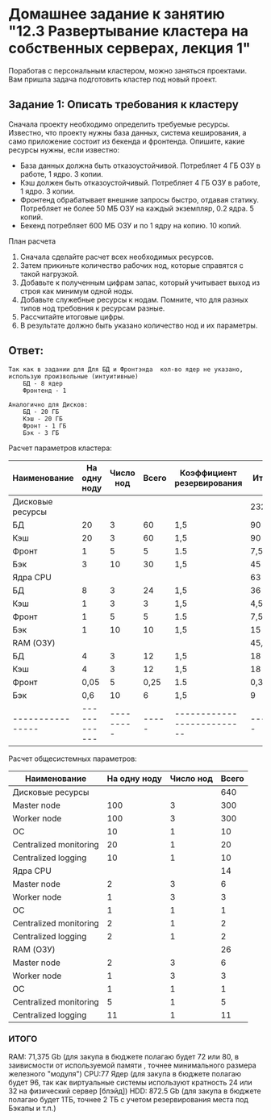 # Домашнее задание к занятию "12.3 Развертывание кластера на собственных серверах, лекция 1"
Поработав с персональным кластером, можно заняться проектами. Вам пришла задача подготовить кластер под новый проект.

## Задание 1: Описать требования к кластеру
Сначала проекту необходимо определить требуемые ресурсы. Известно, что проекту нужны база данных, система кеширования, а само приложение состоит из бекенда и фронтенда. Опишите, какие ресурсы нужны, если известно:

* База данных должна быть отказоустойчивой. Потребляет 4 ГБ ОЗУ в работе, 1 ядро. 3 копии.
* Кэш должен быть отказоустойчивый. Потребляет 4 ГБ ОЗУ в работе, 1 ядро. 3 копии.
* Фронтенд обрабатывает внешние запросы быстро, отдавая статику. Потребляет не более 50 МБ ОЗУ на каждый экземпляр, 0.2 ядра. 5 копий.
* Бекенд потребляет 600 МБ ОЗУ и по 1 ядру на копию. 10 копий.


План расчета
1. Сначала сделайте расчет всех необходимых ресурсов.
2. Затем прикиньте количество рабочих нод, которые справятся с такой нагрузкой.
3. Добавьте к полученным цифрам запас, который учитывает выход из строя как минимум одной ноды.
4. Добавьте служебные ресурсы к нодам. Помните, что для разных типов нод требовния к ресурсам разные.
5. Рассчитайте итоговые цифры.
6. В результате должно быть указано количество нод и их параметры.

## Ответ:

```
Так как в задании для Для БД и Фронтэнда  кол-во ядер не указано, использую произвольные (интуитивные)
    БД - 8 ядер
    Фронтенд - 1

Аналогично для Дисков:
    БД - 20 ГБ
    Кэш - 20 ГБ
    Фронт - 1 ГБ
    Бэк - 3 ГБ
```

Расчет параметров кластера:

| Наименование     | На одну ноду | Число нод | Всего | Коэффициент резервирования | Итого  |
| ---------------- | ------------ | --------- | ----- | -------------------------- | -----  |
| Дисковые ресурсы |              |           |       |                            | 232,5  |
| БД               | 20           |	3         |	60    |	1,5                        | 90     |
| Кэш              | 20           | 3         | 60    | 1,5                        | 90     |
| Фронт	           | 1            | 5         |	5     |	1.5                        | 7,5    |
| Бэк              | 3            |	10        |	30    |	1,5                        | 45     |
| Ядра CPU         |              |           |       |                            | 63     |
| БД               | 8            |	3         |	24    |	1,5                        | 36     |
| Кэш              | 1            | 3         | 3     | 1,5                        | 4,5    |
| Фронт	           | 1            | 5         |	5     |	1.5                        | 7,5    |
| Бэк              | 1            |	10        |	10    |	1,5                        | 15     |
| RAM (ОЗУ)        |              |           |       |                            | 45,375 |
| БД               | 4            |	3         |	12    |	1,5                        | 18     |
| Кэш              | 4            | 3         | 12    | 1,5                        | 18     |
| Фронт	           | 0,05         | 5         |	0,25  |	1.5                        | 0,375  |
| Бэк              | 0,6          |	10        |	6     |	1,5                        | 9      |
| ---------------- | ------------ | --------- | ----- | -------------------------- | ------ |

Расчет общесистемных параметров:

| Наименование           | На одну ноду | Число нод | Всего |
| ---------------------- | ------------ | --------- | ----- |
| Дисковые ресурсы       |              |           | 640   |
| Master node            | 100          | 3         | 300   |
| Worker node            | 100          | 3         | 300   |
| OC                     | 10           | 1         | 10    |
| Centralized monitoring | 20           | 1         | 20    |
| Centralized logging    | 10           | 1         | 10    |
| Ядра CPU               |              |           | 14    |
| Master node            | 2            | 3         | 6     |
| Worker node            | 1            | 3         | 3     |
| OC                     | 1            | 1         | 1     |
| Centralized monitoring | 2            | 1         | 2     |
| Centralized logging    | 2            | 1         | 2     |
| RAM (ОЗУ)              |              |           | 26    |
| Master node            | 2            | 3         | 6     |
| Worker node            | 1            | 3         | 3     |
| OC                     | 1            | 1         | 1     |
| Centralized monitoring | 5            | 1         | 5     |
| Centralized logging    | 11           | 1         | 11    |

### ИТОГО

RAM: 71,375 Gb (для закупа в бюджете полагаю будет 72 или 80, в заивисмости от используемой памяти , точнее минимального размера железного "модуля")
CPU:77 Ядер (для закупа в бюджете полагаю будет  96, так как виртуальные системы используют кратность 24 или 32 на физический сервер [блэйд])
HDD: 872.5 Gb (для закупа в бюджете полагаю будет 1ТБ, точнее 2 ТБ с учетом резервирования места под Бэкапы и т.п.)
